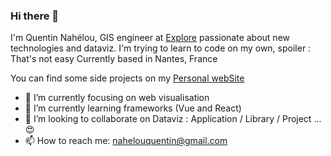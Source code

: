 ### Hi there 👋

I'm Quentin Nahélou, GIS engineer at [Explore](https://www.explore.fr/) passionate about new technologies and dataviz. I'm trying to learn to code on my own, spoiler : That's not easy
Currently based in Nantes, France

You can find some side projects on my [Personal webSite](https://nahelou.github.io/)

- 🔭 I’m currently focusing on web visualisation
- 🌱 I’m currently learning frameworks (Vue and React)
- 👯 I’m looking to collaborate on Dataviz : Application / Library / Project ... 😍
- 📫 How to reach me: nahelouquentin@gmail.com


